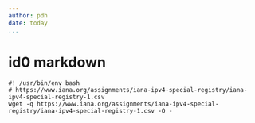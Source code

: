 ```yaml
---
author: pdh
date: today
...
```


# id0 markdown

```{#id0 .stitch inc="cbx:fcb cbx out!csv, out!csv:fcb err@stitch.bar"}
#! /usr/bin/env bash
# https://www.iana.org/assignments/iana-ipv4-special-registry/iana-ipv4-special-registry-1.csv
wget -q https://www.iana.org/assignments/iana-ipv4-special-registry/iana-ipv4-special-registry-1.csv -O -
```

